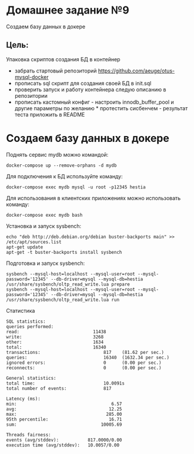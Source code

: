 # Домашнее задание №9

Создаем базу данных в докере

## Цель:

Упаковка скриптов создания БД в контейнер

* забрать стартовый репозиторий https://github.com/aeuge/otus-mysql-docker
* прописать sql скрипт для создания своей БД в init.sql
* проверить запуск и работу контейнера следую описанию в репозитории
* прописать кастомный конфиг - настроить innodb_buffer_pool и другие параметры по желанию * протестить сисбенчем -
  результат теста приложить в README

# Создаем базу данных в докере


Поднять сервис mydb можно командой:

````
docker-compose up --remove-orphans -d mydb 
````

Для подключения к БД используйте команду:

````
docker-compose exec mydb mysql -u root -p12345 hestia
````

Для использования в клиентских приложениях можно использовать команду:

````
docker-compose exec mydb bash
````

Установка и запуск sysbench:

````
echo "deb http://deb.debian.org/debian buster-backports main" >> /etc/apt/sources.list
apt-get update
apt-get -t buster-backports install sysbench
````

Подготовка и запуск sysbench:

````
sysbench --mysql-host=localhost --mysql-user=root --mysql-password='12345' --db-driver=mysql --mysql-db=hestia /usr/share/sysbench/oltp_read_write.lua prepare
sysbench --mysql-host=localhost --mysql-user=root --mysql-password='12345' --db-driver=mysql --mysql-db=hestia /usr/share/sysbench/oltp_read_write.lua run
````

Статистика

````
SQL statistics:
queries performed:
read:                            11438
write:                           3268
other:                           1634
total:                           16340
transactions:                        817    (81.62 per sec.)
queries:                             16340  (1632.34 per sec.)
ignored errors:                      0      (0.00 per sec.)
reconnects:                          0      (0.00 per sec.)

General statistics:
total time:                          10.0091s
total number of events:              817

Latency (ms):
min:                                    6.57
avg:                                   12.25
max:                                  285.00
95th percentile:                       16.71
sum:                                10005.69

Threads fairness:
events (avg/stddev):           817.0000/0.00
execution time (avg/stddev):   10.0057/0.00
````